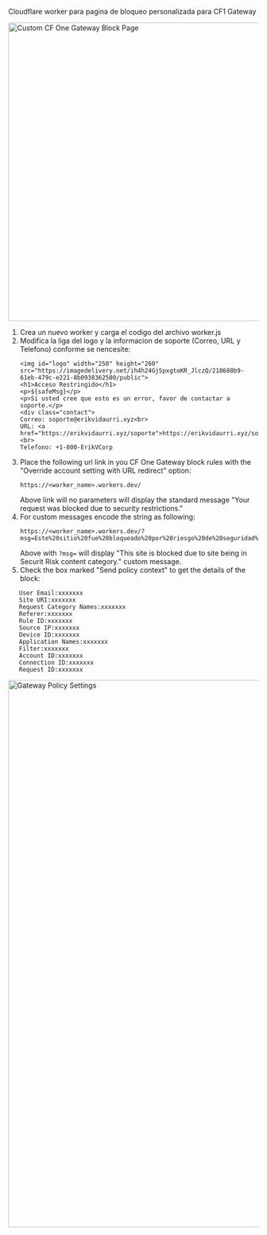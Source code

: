 Cloudflare worker para pagina de bloqueo personalizada para CF1 Gateway

<img src="https://imagedelivery.net/ih4h24GjSpxgtoKR_JlczQ/5c72ef1a-4d47-4d9b-4d2e-57e16b4a0000/public" alt="Custom CF One Gateway Block Page" width="600"/>

1. Crea un nuevo worker y carga el codigo del archivo worker.js
2. Modifica la liga del logo y la informacion de soporte (Correo, URL y Telefono) conforme se nencesite:
   ```
   <img id="logo" width="250" height="260" src="https://imagedelivery.net/ih4h24GjSpxgtoKR_JlczQ/218680b9-61eb-479c-e221-8b0938362500/public">
   <h1>Acceso Restringido</h1>
   <p>${safeMsg}</p>
   <p>Si usted cree que esto es un error, favor de contactar a soporte.</p>
   <div class="contact">
   Correo: soporte@erikvidaurri.xyz<br>
   URL: <a href="https://erikvidaurri.xyz/soporte">https://erikvidaurri.xyz/soporte</a><br>
   Telefono: +1-800-ErikVCorp
   ```
3. Place the following url link in you CF One Gateway block rules with the "Override account setting with URL redirect" option:
   ```
   https://<worker_name>.workers.dev/
   ```
   Above link will no parameters will display the standard message "Your request was blocked due to security restrictions."
5. For custom messages encode the string as following:
   ```
   https://<worker_name>.workers.dev/?msg=Este%20sitio%20fue%20bloqueado%20por%20riesgo%20de%20seguridad%20utilizando%20la%20Categoria%20Apuestas.
   ```
   Above with `?msg=` will display "This site is blocked due to site being in Securit Risk content category." custom message.
7. Check the box marked "Send policy context" to get the details of the block:

```
   User Email:xxxxxxx
   Site URI:xxxxxxx
   Request Category Names:xxxxxxx
   Referer:xxxxxxx
   Rule ID:xxxxxxx
   Source IP:xxxxxxx
   Device ID:xxxxxxx
   Application Names:xxxxxxx
   Filter:xxxxxxx
   Account ID:xxxxxxx
   Connection ID:xxxxxxx
   Request ID:xxxxxxx
```
<img src="https://vplabs.us/gw_block_policy_settings.png" alt="Gateway Policy Settings" width="1100"/>
